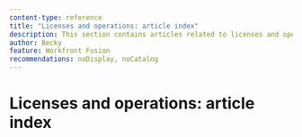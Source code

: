 ```yaml
---
content-type: reference
title: "Licenses and operations: article index"
description: This section contains articles related to licenses and operations in Adobe Workfront Fusion.
author: Becky
feature: Workfront Fusion
recommendations: noDisplay, noCatalog
--- 
```


# Licenses and operations: article index
